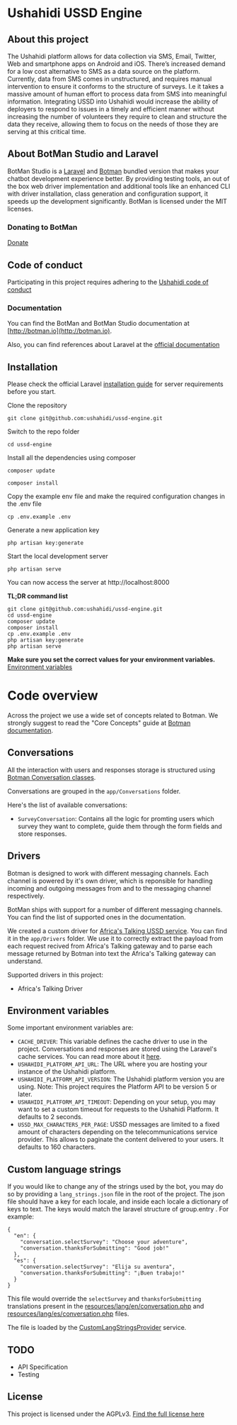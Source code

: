 # Ushahidi USSD Engine

## About this project
The Ushahidi platform allows for data collection via SMS, Email, Twitter, Web and smartphone apps on Android and iOS. There’s increased demand for a low cost alternative to SMS as a data source on the platform. Currently, data from SMS comes in unstructured, and requires manual intervention to ensure it conforms to the structure of surveys. I.e it takes a massive amount of human effort to process data from SMS into meaningful information. Integrating USSD into Ushahidi would increase the ability of deployers to respond to issues in a timely and efficient manner without increasing the number of volunteers they require to clean and structure the data they receive, allowing them to focus on the needs of those they are serving at this critical time. 

## About BotMan Studio and Laravel

BotMan Studio is a [Laravel](https://laravel.com)  and [Botman](http://botman.io) bundled version that makes your chatbot development experience better. By providing testing tools, an out of the box web driver implementation and additional tools like an enhanced CLI with driver installation, class generation and configuration support, it speeds up the development significantly.
BotMan is licensed under the MIT licenses.

### Donating to BotMan
[Donate](https://www.paypal.com/cgi-bin/webscr?cmd=_donations&business=m%2epociot%40googlemail%2ecom&lc=CY&item_name=BotMan&no_note=0&currency_code=EUR&bn=PP%2dDonationsBF%3abtn_donateCC_LG%2egif%3aNonHostedGuest)

## Code of conduct
Participating in this project requires adhering to the [Ushahidi code of conduct](https://docs.ushahidi.com/platform-developer-documentation/code-of-conduct)

### Documentation

You can find the BotMan and BotMan Studio documentation at [http://botman.io](http://botman.io).

Also, you can find references about Laravel at the [official documentation](https://laravel.com/docs/5.7)

## Installation

Please check the official Laravel [installation guide](https://laravel.com/docs/5.7/installation#installation) for server requirements before you start. 

Clone the repository

    git clone git@github.com:ushahidi/ussd-engine.git

Switch to the repo folder

    cd ussd-engine

Install all the dependencies using composer
    
    composer update
    
    composer install
    

Copy the example env file and make the required configuration changes in the .env file

    cp .env.example .env

Generate a new application key

    php artisan key:generate

Start the local development server

    php artisan serve

You can now access the server at http://localhost:8000

**TL;DR command list**

    git clone git@github.com:ushahidi/ussd-engine.git
    cd ussd-engine
    composer update
    composer install
    cp .env.example .env
    php artisan key:generate
    php artisan serve
    
**Make sure you set the correct values for your environment variables.** [Environment variables](#environment-variables)

# Code overview

Across the project we use a wide set of concepts related to Botman. We strongly suggest to read the "Core Concepts" guide at [Botman documentation](https://botman.io/2.0/welcome).

## Conversations

All the interaction with users and responses storage is structured using [Botman Conversation classes](https://botman.io/2.0/conversations).

Conversations are grouped in the `app/Conversations` folder.

Here's the list of available conversations:

- `SurveyConversation`: Contains all the logic for promting users which survey they want to complete, guide them through the form fields and store responses.


## Drivers

Botman is designed to work with different messaging channels.
Each channel is powered by it's own driver, which is reponsible for handling incoming and outgoing messages from and to the messaging channel respectively.

BotMan ships with support for a number of different messaging channels. You can find the list of supported ones in the documentation.

We created a custom driver for [Africa's Talking USSD service](https://africastalking.com/ussd). You can find it in the `app/Drivers` folder. We use it to correctly extract the payload from each request recived from Africa's Talking gateway and to parse each message returned by Botman into text the Africa's Talking gateway can understand.

Supported drivers in this project:
- Africa's Talking Driver


## Environment variables
Some important environment variables are:
- `CACHE_DRIVER`: This variable defines the cache driver to use in the project. Conversations and responses are stored using the Laravel's cache services. You can read more about it [here](https://laravel.com/docs/5.7/cache).
- `USHAHIDI_PLATFORM_API_URL`: The URL where you are hosting your instance of the Ushahidi platform.
- `USHAHIDI_PLATFORM_API_VERSION`: The Ushahidi platform version you are using. Note: This project requires the Platform API to be version 5 or later.
- `USHAHIDI_PLATFORM_API_TIMEOUT`:  Depending on your setup, you may want to set a custom timeout for requests to the Ushahidi Platform. It defaults to 2 seconds.
- `USSD_MAX_CHARACTERS_PER_PAGE`: USSD messages are limited to a fixed amount of characters depending on the telecommunications service provider. This allows to paginate the content delivered to your users. It defaults to 160 characters.

## Custom language strings
If you would like to change any of the strings used by the bot, you may do so by providing a `lang_strings.json` file in the root of the project. The json file should have a key for each locale, and inside each locale a dictionary of keys to text. The keys would match the laravel structure of group.entry . For example:

```
{
  "en": {
    "conversation.selectSurvey": "Choose your adventure",
    "conversation.thanksForSubmitting": "Good job!"
  },
  "es": {
    "conversation.selectSurvey": "Elija su aventura",
    "conversation.thanksForSubmitting": "¡Buen trabajo!"
  }    
}
```

This file would override the `selectSurvey` and `thanksforSubmitting` translations present in the [resources/lang/en/conversation.php](./resources/lang/en/conversation.php) and [resources/lang/es/conversation.php](./resources/lang/es/conversation.php) files.

The file is loaded by the [CustomLangStringsProvider](./app/Providers/CustomLangStringsProvider.php) service.

## TODO
 - API Specification
 - Testing
 
 ## License 
 This project is licensed under the AGPLv3. [Find the full license here](LICENSE.md)

